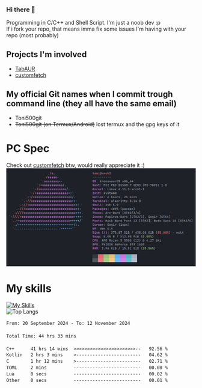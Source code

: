 ### Hi there 👋

Programming in C/C++ and Shell Script. I'm just a noob dev :p\
If i fork your repo, that means imma fix some issues I'm having with your repo (most probably)

## Projects I'm involved
 - [TabAUR](https://github.com/BurntRanch/TabAUR)
 - [customfetch](https://github.com/Toni500github/customfetch)

## My official Git names when I commit trough command line (they all have the same email)
* Toni500git
* ~~Toni500git (on Termux/Android)~~ lost termux and the gpg keys of it

# PC Spec
Check out [customfetch](https://github.com/Toni500github/customfetch) btw, would really appreciate it :)
![screenshot.png](https://github.com/Toni500github/customfetch/raw/main/screenshot.png)

# My skills
[![My Skills](https://skillicons.dev/icons?i=cpp,bash,arch,linux&theme=light)](https://skillicons.dev)\
![Top Langs](https://github-readme-stats.vercel.app/api/top-langs/?username=Toni500github&layout=compact)

<!--START_SECTION:waka-->

```txt
From: 20 September 2024 - To: 12 November 2024

Total Time: 44 hrs 33 mins

C++      41 hrs 14 mins  >>>>>>>>>>>>>>>>>>>>>>>--   92.56 %
Kotlin   2 hrs 3 mins    >------------------------   04.62 %
C        1 hr 12 mins    >------------------------   02.71 %
TOML     2 mins          -------------------------   00.08 %
Lua      0 secs          -------------------------   00.02 %
Other    0 secs          -------------------------   00.01 %
```

<!--END_SECTION:waka-->
